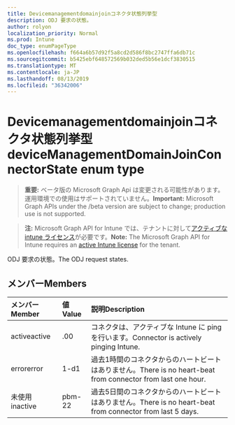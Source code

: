 ```yaml
---
title: Devicemanagementdomainjoinコネクタ状態列挙型
description: ODJ 要求の状態。
author: rolyon
localization_priority: Normal
ms.prod: Intune
doc_type: enumPageType
ms.openlocfilehash: f664a6b57d92f5a8cd2d586f8bc2747ffa6db71c
ms.sourcegitcommit: b5425ebf648572569b032ded5b56e1dcf3830515
ms.translationtype: MT
ms.contentlocale: ja-JP
ms.lasthandoff: 08/13/2019
ms.locfileid: "36342006"
---
```

# <a name="devicemanagementdomainjoinconnectorstate-enum-type"></a><span data-ttu-id="61e07-103">Devicemanagementdomainjoinコネクタ状態列挙型</span><span class="sxs-lookup"><span data-stu-id="61e07-103">deviceManagementDomainJoinConnectorState enum type</span></span>

> <span data-ttu-id="61e07-104">**重要:** ベータ版の Microsoft Graph Api は変更される可能性があります。運用環境での使用はサポートされていません。</span><span class="sxs-lookup"><span data-stu-id="61e07-104">**Important:** Microsoft Graph APIs under the /beta version are subject to change; production use is not supported.</span></span>

> <span data-ttu-id="61e07-105">**注:** Microsoft Graph API for Intune では、テナントに対して[アクティブな intune ライセンス](https://go.microsoft.com/fwlink/?linkid=839381)が必要です。</span><span class="sxs-lookup"><span data-stu-id="61e07-105">**Note:** The Microsoft Graph API for Intune requires an [active Intune license](https://go.microsoft.com/fwlink/?linkid=839381) for the tenant.</span></span>

<span data-ttu-id="61e07-106">ODJ 要求の状態。</span><span class="sxs-lookup"><span data-stu-id="61e07-106">The ODJ request states.</span></span>

## <a name="members"></a><span data-ttu-id="61e07-107">メンバー</span><span class="sxs-lookup"><span data-stu-id="61e07-107">Members</span></span>
|<span data-ttu-id="61e07-108">メンバー</span><span class="sxs-lookup"><span data-stu-id="61e07-108">Member</span></span>|<span data-ttu-id="61e07-109">値</span><span class="sxs-lookup"><span data-stu-id="61e07-109">Value</span></span>|<span data-ttu-id="61e07-110">説明</span><span class="sxs-lookup"><span data-stu-id="61e07-110">Description</span></span>|
|:---|:---|:---|
|<span data-ttu-id="61e07-111">active</span><span class="sxs-lookup"><span data-stu-id="61e07-111">active</span></span>|<span data-ttu-id="61e07-112">.0</span><span class="sxs-lookup"><span data-stu-id="61e07-112">0</span></span>|<span data-ttu-id="61e07-113">コネクタは、アクティブな Intune に ping を行います。</span><span class="sxs-lookup"><span data-stu-id="61e07-113">Connector is actively pinging Intune.</span></span>|
|<span data-ttu-id="61e07-114">error</span><span class="sxs-lookup"><span data-stu-id="61e07-114">error</span></span>|<span data-ttu-id="61e07-115">1-d</span><span class="sxs-lookup"><span data-stu-id="61e07-115">1</span></span>|<span data-ttu-id="61e07-116">過去1時間のコネクタからのハートビートはありません。</span><span class="sxs-lookup"><span data-stu-id="61e07-116">There is no heart-beat from connector from last one hour.</span></span>|
|<span data-ttu-id="61e07-117">未使用</span><span class="sxs-lookup"><span data-stu-id="61e07-117">inactive</span></span>|<span data-ttu-id="61e07-118">pbm-2</span><span class="sxs-lookup"><span data-stu-id="61e07-118">2</span></span>|<span data-ttu-id="61e07-119">過去5日間のコネクタからのハートビートはありません。</span><span class="sxs-lookup"><span data-stu-id="61e07-119">There is no heart-beat from connector from last 5 days.</span></span>|




